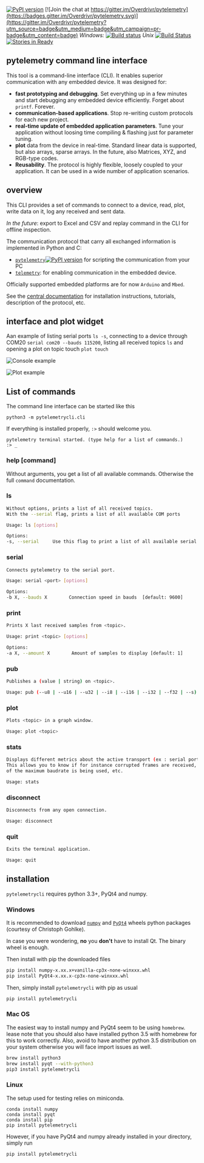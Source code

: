 [![PyPI version](https://badge.fury.io/py/pytelemetrycli.svg)](https://badge.fury.io/py/pytelemetrycli)
[![Join the chat at https://gitter.im/Overdrivr/pytelemetry](https://badges.gitter.im/Overdrivr/pytelemetry.svg)](https://gitter.im/Overdrivr/pytelemetry?utm_source=badge&utm_medium=badge&utm_campaign=pr-badge&utm_content=badge)
*Windows:* [![Build status](https://ci.appveyor.com/api/projects/status/35jkrkiu03dfav9v/branch/master?svg=true)](https://ci.appveyor.com/project/Overdrivr/pytelemetrycli/branch/master)
*Unix* [![Build Status](https://travis-ci.org/Overdrivr/pytelemetrycli.svg?branch=master)](https://travis-ci.org/Overdrivr/pytelemetrycli)
[![Stories in Ready](https://badge.waffle.io/Overdrivr/pytelemetrycli.svg?label=ready&title=Ready)](http://waffle.io/Overdrivr/pytelemetrycli)

## pytelemetry command line interface

This tool is a command-line interface (CLI). It enables superior communication with any embedded device. It was designed for:

* **fast prototyping and debugging**. Set everything up in a few minutes and start debugging any embedded device efficiently. Forget about `printf`. Forever.
* **communication-based applications**. Stop re-writing custom protocols for each new project.
* **real-time update of embedded application parameters**. Tune your application without loosing time compiling & flashing just for parameter tuning.
* **plot** data from the device in real-time. Standard linear data is supported, but also arrays, sparse arrays. In the future, also Matrices, XYZ, and RGB-type codes.
* **Reusability**. The protocol is highly flexible, loosely coupled to your application. It can be used in a wide number of application scenarios.

## overview
This CLI provides a set of commands to connect to a device, read, plot, write data on it, log any received and sent data.

*In the future*: export to Excel and CSV and replay command in the CLI for offline inspection.

The communication protocol that carry all exchanged information is implemented in Python and C:
* [`pytelemetry`](https://github.com/Overdrivr/pytelemetry)[![PyPI version](https://badge.fury.io/py/pytelemetry.svg)](https://badge.fury.io/py/pytelemetry) for scripting the communication from your PC
* [`telemetry`](https://github.com/Overdrivr/pytelemetry): for enabling communication in the embedded device.

Officially supported embedded platforms are for now `Arduino` and `Mbed`.

See the [central documentation](https://github.com/Overdrivr/Telemetry/wiki) for installation instructions, tutorials, description of the protocol, etc.

## interface and plot widget
Aan example of listing serial ports `ls -s`, connecting to a device through COM20 `serial com20 --bauds 115200`, listing all received topics `ls` and opening a plot on topic touch `plot touch`

![Console example](https://raw.githubusercontent.com/Overdrivr/pytelemetrycli/master/console.png)

![Plot example](https://raw.githubusercontent.com/Overdrivr/pytelemetrycli/master/graph.png)

## List of commands
The command line interface can be started like this
```
python3 -m pytelemetrycli.cli
```
If everything is installed properly, `:>` should welcome you.
```
pytelemetry terminal started. (type help for a list of commands.)
:> _
```

### help [command]
Without arguments, you get a list of all available commands. Otherwise the full `command` documentation.

### ls
```bash
Without options, prints a list of all received topics.
With the --serial flag, prints a list of all available COM ports

Usage: ls [options]

Options:
-s, --serial     Use this flag to print a list of all available serial ports
```

### serial
```bash
Connects pytelemetry to the serial port.

Usage: serial <port> [options]

Options:
-b X, --bauds X        Connection speed in bauds  [default: 9600]
```

### print
```bash
Prints X last received samples from <topic>.

Usage: print <topic> [options]

Options:
-a X, --amount X        Amount of samples to display [default: 1]
```

### pub
```bash
Publishes a (value | string) on <topic>.

Usage: pub (--u8 | --u16 | --u32 | --i8 | --i16 | --i32 | --f32 | --s) <topic> <value>
```

### plot
```bash
Plots <topic> in a graph window.

Usage: plot <topic>
```

### stats
```bash
Displays different metrics about the active transport (ex : serial port).
This allows you to know if for instance corrupted frames are received, what fraction
of the maximum baudrate is being used, etc.

Usage: stats
```

### disconnect
```bash
Disconnects from any open connection.

Usage: disconnect
```

### quit
```bash
Exits the terminal application.

Usage: quit
```

## installation
`pytelemetrycli` requires python 3.3+, PyQt4 and numpy.

### Windows
It is recommended to download [`numpy`](http://www.lfd.uci.edu/~gohlke/pythonlibs/#numpy) and [`PyQt4`](http://www.lfd.uci.edu/~gohlke/pythonlibs/#pyqt4) wheels python packages (courtesy of Christoph Gohlke).

In case you were wondering, **no** you **don't** have to install Qt. The binary wheel is enough.

Then install with pip the downloaded files

```bash
pip install numpy-x.xx.x+vanilla-cp3x-none-winxxx.whl
pip install PyQt4-x.xx.x-cp3x-none-winxxx.whl
```

Then, simply install `pytelemetrycli` with pip as usual

```bash
pip install pytelemetrycli
```

### Mac OS
The easiest way to install numpy and PyQt4 seem to be using `homebrew`.
lease note that you should also have installed python 3.5 with homebrew for this to work correctly.
Also, avoid to have another python 3.5 distribution on your system otherwise you will face import issues as well.

```bash
brew install python3
brew install pyqt --with-python3
pip3 install pytelemetrycli
```

### Linux

The setup used for testing relies on miniconda.
```
conda install numpy
conda install pyqt
conda install pip
pip install pytelemetrycli
```
However, if you have PyQt4 and numpy already installed in your directory, simply run
```
pip install pytelemetrycli
```
